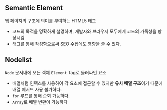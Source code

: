 ## Semantic Element

웹 페이지의 구조에 의미를 부여하는 HTML5 태그

- 코드의 목적을 명확하게 설명하며, 개발자와 브라우저 모두에게 코드의 가독성을 향상시킴
- 태그를 통해 작성함으로써 SEO 수집에도 영향을 줄 수 있다.

## Nodelist

`Node` 문서내에 모든 객체
`Element` Tag로 둘러싸인 요소

- 배열처럼 인덱스를 사용하여 각 요소에 접근할 수 있지만 **유사 배열 구조**이기 때문에 배열 메서드 사용 불가하다.
- `for` 루프를 통해 순회 가능하다.
- `Array`로 배열 변환이 가능하다
